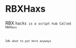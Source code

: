 # RBXHaxs

RBX <code>hacks<code/> is a script hub Called <code>RBXHaxs<code/>
  
  Idk what to put here anyways

